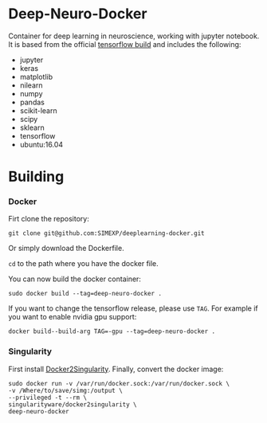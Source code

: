 # Deep-Neuro-Docker
Container for deep learning in neuroscience, working with jupyter notebook.
It is based from the official [tensorflow build](https://github.com/tensorflow/tensorflow/tree/master/tensorflow/tools/dockerfiles) and includes the following:
- jupyter
- keras
- matplotlib
- nilearn
- numpy
- pandas
- scikit-learn 
- scipy
- sklearn
- tensorflow
- ubuntu:16.04

# Building
### Docker
Firt clone the repository:
```
git clone git@github.com:SIMEXP/deeplearning-docker.git
```
Or simply download the Dockerfile.

`cd` to the path where you have the docker file.

You can now build the docker container:
```
sudo docker build --tag=deep-neuro-docker .
```
If you want to change the tensorflow release, please use `TAG`.
For example if you want to enable nvidia gpu support:
```
docker build--build-arg TAG=-gpu --tag=deep-neuro-docker .
```
### Singularity

First install [Docker2Singularity](https://github.com/singularityware/docker2singularity).
Finally, convert the docker image:
```
sudo docker run -v /var/run/docker.sock:/var/run/docker.sock \
-v /Where/to/save/simg:/output \
--privileged -t --rm \
singularityware/docker2singularity \
deep-neuro-docker
```
